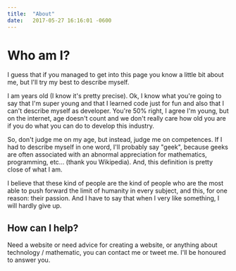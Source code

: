 ```yaml
---
title:  "About"
date:   2017-05-27 16:16:01 -0600
---
```

# Who am I?
I guess that if you managed to get into this page you know a little bit about me, but I'll try my best to describe myself.

I am <span var="age"></span> years old (I know it's pretty precise). Ok, I know what you're going to say that I'm super young and that I learned code just for fun and also that I can't describe myself as developer. You're 50% right, I agree I'm young, but on the internet, age doesn't count and we don't really care how old you are if you do what you can do to develop this industry.

So, don't judge me on my age, but instead, judge me on competences. If I had to describe myself in one word, I'll probably say "geek", because geeks are often associated with an abnormal appreciation for mathematics, programming, etc... (thank you Wikipedia). And, this definition is pretty close of what I am.

I believe that these kind of people are the kind of people who are the most able to push forward the limit of humanity in every subject, and this, for one reason: their passion. And I have to say that when I very like something, I will hardly give up.

## How can I help?
Need a website or need advice for creating a website, or anything about technology / mathematic, you can contact me or tweet me. I'll be honoured to answer you.